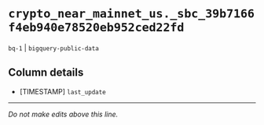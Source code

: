 # `crypto_near_mainnet_us._sbc_39b7166f4eb940e78520eb952ced22fd`
`bq-1` | `bigquery-public-data`

## Column details
* [TIMESTAMP] `last_update`

-------------------------------------------------------------------------------
*Do not make edits above this line.*
